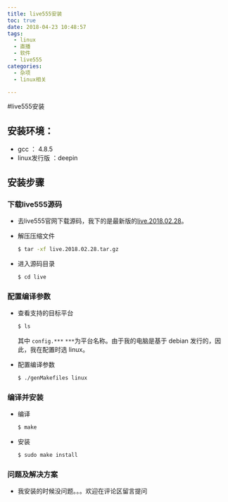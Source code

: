 ```yaml
---
title: live555安装
toc: true
date: 2018-04-23 10:48:57
tags: 
  - linux
  - 直播
  - 软件
  - live555
categories:
  - 杂项
  - linux相关

---
```


#live555安装

## 安装环境：

- gcc ： 4.8.5
- linux发行版 ：deepin

## 安装步骤

### 下载live555源码

- 去live555官网下载源码，我下的是最新版的[live.2018.02.28](http://www.live555.com/liveMedia/public/live.2018.02.28.tar.gz)。

- 解压压缩文件

  ```bash
  $ tar -xf live.2018.02.28.tar.gz 
  ```

- 进入源码目录

  ```bash
  $ cd live ​​
  ```


### 配置编译参数

- 查看支持的目标平台

  ```bash
  $ ls
  ```

  其中 `config.***`  `***`为平台名称。由于我的电脑是基于 debian 发行的，因此，我在配置时选 linux。

- 配置编译参数

  ```bash
  $ ./genMakefiles linux
  ```

### 编译并安装

- 编译

  ```bash
  $ make 
  ```

- 安装

  ```bash
  $ sudo make install
  ```

### 问题及解决方案

- 我安装的时候没问题。。。欢迎在评论区留言提问

